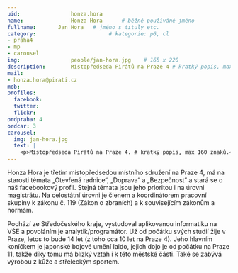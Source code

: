 ```yaml
---
uid:                honza.hora
name:               Honza Hora  	# běžně používáné jméno
fullname: 	    Jan Hora   # jméno s tituly etc.
category:                       # kategorie: p6, cl
- praha4
- mp
- carousel
img: 		        people/jan-hora.jpg    # 165 x 220
description:        Místopředseda Pirátů na Praze 4 # kratký popis, max 160 znaků. # kratký popis, max 160 znaků
mail:
- honza.hora@pirati.cz
mob:			
profiles:
  facebook:
  twitter: 
  flickr: 
ordpraha: 4
ordcar: 3
carousel:
  img: jan-hora.jpg
  text: |
    <p>Místopředseda Pirátů na Praze 4. # kratký popis, max 160 znaků.</p>
---
```

Honza Hora je třetím místopředsedou místního sdružení na Praze 4, má na starosti témata „Otevřená radnice“, „Doprava“ a „Bezpečnost“ a stará se o náš facebookový profil. Stejná témata jsou jeho prioritou i na úrovni magistrátu. Na celostátní úrovni je členem a koordinátorem pracovní skupiny k zákonu č. 119 (Zákon o zbraních) a k souvisejícím zákonům a normám.

Pochází ze Středočeského kraje, vystudoval aplikovanou informatiku na VŠE a povoláním je analytik/programátor. Už od počátku svých studií žije v Praze, letos to bude 14 let (z toho cca 10 let na Praze 4). Jeho hlavním koníčkem je japonské bojové umění Iaido, jejich dojo je od počátku na Praze 11, takže díky tomu má blízký vztah i k této městské části. Také se zabývá výrobou z kůže a střeleckým sportem. 
